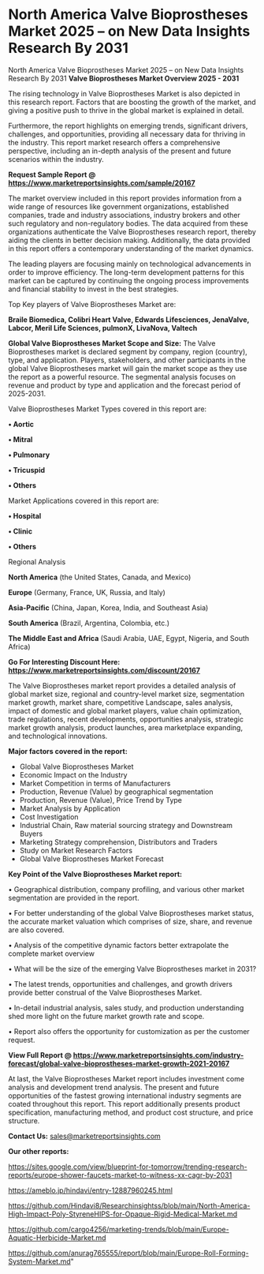 # North America Valve Bioprostheses Market 2025 – on New Data Insights Research By 2031
North America Valve Bioprostheses Market 2025 – on New Data Insights Research By 2031
<Strong> Valve Bioprostheses Market Overview 2025 - 2031</strong>

The rising technology in Valve Bioprostheses Market is also depicted in this research report. Factors that are boosting the growth of the market, and giving a positive push to thrive in the global market is explained in detail.

Furthermore, the report highlights on emerging trends, significant drivers, challenges, and opportunities, providing all necessary data for thriving in the industry. This report market research offers a comprehensive perspective, including an in-depth analysis of the present and future scenarios within the industry.

<strong>Request Sample Report @ <a href=https://www.marketreportsinsights.com/sample/20167>https://www.marketreportsinsights.com/sample/20167</a></strong>

The market overview included in this report provides information from a wide range of resources like government organizations, established companies, trade and industry associations, industry brokers and other such regulatory and non-regulatory bodies. The data acquired from these organizations authenticate the Valve Bioprostheses research report, thereby aiding the clients in better decision making. Additionally, the data provided in this report offers a contemporary understanding of the market dynamics.

The leading players are focusing mainly on technological advancements in order to improve efficiency. The long-term development patterns for this market can be captured by continuing the ongoing process improvements and financial stability to invest in the best strategies.

Top Key players of Valve Bioprostheses Market are:

<strong>Braile Biomedica, Colibri Heart Valve, Edwards Lifesciences, JenaValve, Labcor, Meril Life Sciences, pulmonX, LivaNova, Valtech</strong>

<strong><b>Global Valve Bioprostheses Market Scope and Size:</b></strong>
The Valve Bioprostheses market is declared segment by company, region (country), type, and application. Players, stakeholders, and other participants in the global Valve Bioprostheses market will gain the market scope as they use the report as a powerful resource. The segmental analysis focuses on revenue and product by type and application and the forecast period of 2025-2031.

Valve Bioprostheses Market Types covered in this report are:

<strong>• Aortic

• Mitral

• Pulmonary

• Tricuspid

• Others</strong>

Market Applications covered in this report are:

<strong>• Hospital

• Clinic

• Others</strong> 

Regional Analysis

<strong>North America</strong> (the United States, Canada, and Mexico)

<strong>Europe</strong> (Germany, France, UK, Russia, and Italy)

<strong>Asia-Pacific</strong> (China, Japan, Korea, India, and Southeast Asia)

<strong>South America</strong> (Brazil, Argentina, Colombia, etc.)

<strong>The Middle East and Africa</strong> (Saudi Arabia, UAE, Egypt, Nigeria, and South Africa)

<strong>Go For Interesting Discount Here: <a href=https://www.marketreportsinsights.com/discount/20167>https://www.marketreportsinsights.com/discount/20167</a></strong>

The Valve Bioprostheses market report provides a detailed analysis of global market size, regional and country-level market size, segmentation market growth, market share, competitive Landscape, sales analysis, impact of domestic and global market players, value chain optimization, trade regulations, recent developments, opportunities analysis, strategic market growth analysis, product launches, area marketplace expanding, and technological innovations.

<strong><b>Major factors covered in the report:</b></strong>
<ul>
  <li>Global Valve Bioprostheses Market </li>
  <li>Economic Impact on the Industry</li>
  <li>Market Competition in terms of Manufacturers</li>
  <li>Production, Revenue (Value) by geographical segmentation</li>
  <li>Production, Revenue (Value), Price Trend by Type</li>
  <li>Market Analysis by Application</li>
  <li>Cost Investigation</li>
  <li>Industrial Chain, Raw material sourcing strategy and Downstream Buyers</li>
  <li>Marketing Strategy comprehension, Distributors and Traders</li>
  <li>Study on Market Research Factors</li>
  <li>Global Valve Bioprostheses Market Forecast</li>
</ul>

<strong><b>Key Point of the Valve Bioprostheses Market report:</b></strong>

• Geographical distribution, company profiling, and various other market segmentation are provided in the report.

• For better understanding of the global Valve Bioprostheses market status, the accurate market valuation which comprises of size, share, and revenue are also covered.

• Analysis of the competitive dynamic factors better extrapolate the complete market overview

• What will be the size of the emerging Valve Bioprostheses market in 2031?

• The latest trends, opportunities and challenges, and growth drivers provide better construal of the Valve Bioprostheses Market.

• In-detail industrial analysis, sales study, and production understanding shed more light on the future market growth rate and scope.

• Report also offers the opportunity for customization as per the customer request.

<strong><b>View Full Report @ <a href=https://www.marketreportsinsights.com/industry-forecast/global-valve-bioprostheses-market-growth-2021-20167>https://www.marketreportsinsights.com/industry-forecast/global-valve-bioprostheses-market-growth-2021-20167</a></b></strong>


At last, the Valve Bioprostheses Market report includes investment come analysis and development trend analysis. The present and future opportunities of the fastest growing international industry segments are coated throughout this report. This report additionally presents product specification, manufacturing method, and product cost structure, and price structure.

<strong>Contact Us:</strong>
sales@marketreportsinsights.com

<strong>Our other reports:</strong>

<a href=https://sites.google.com/view/blueprint-for-tomorrow/trending-research-reports/europe-shower-faucets-market-to-witness-xx-cagr-by-2031>https://sites.google.com/view/blueprint-for-tomorrow/trending-research-reports/europe-shower-faucets-market-to-witness-xx-cagr-by-2031</a>

<a href=https://ameblo.jp/hindavi/entry-12887960245.html>https://ameblo.jp/hindavi/entry-12887960245.html</a>

<a href=https://github.com/Hindavi8/Researchinsightss/blob/main/North-America-High-Impact-Poly-StyreneHIPS-for-Opaque-Rigid-Medical-Market.md>https://github.com/Hindavi8/Researchinsightss/blob/main/North-America-High-Impact-Poly-StyreneHIPS-for-Opaque-Rigid-Medical-Market.md</a>

<a href=https://github.com/cargo4256/marketing-trends/blob/main/Europe-Aquatic-Herbicide-Market.md>https://github.com/cargo4256/marketing-trends/blob/main/Europe-Aquatic-Herbicide-Market.md</a>

<a href=https://github.com/anurag765555/report/blob/main/Europe-Roll-Forming-System-Market.md>https://github.com/anurag765555/report/blob/main/Europe-Roll-Forming-System-Market.md</a>"
